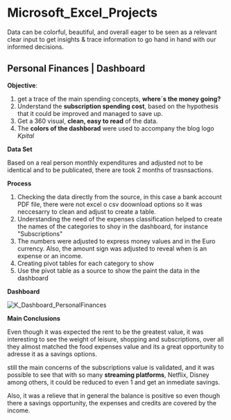 # Microsoft_Excel_Projects
Data can be colorful, beautiful, and overall eager to be seen as a relevant clear input to get insights &amp; trace information to go hand in hand with our informed decisions. 

## Personal Finances | Dashboard

**Objective**: 
1. get a trace of the main spending concepts, **where´s the money going?**
2. Understand the **subscription spending cost**, based on the hypothesis that it could be improved and managed to save up.
3. Get a 360 visual, **clean, easy to read** of the data.
4. The **colors of the dashborad** were used to accompany the blog logo *Kpital*

**Data Set**

Based on a real person monthly expenditures and adjusted not to be identical and to be publicated, there are took 2 months of trasnsactions.

**Process**

1. Checking the data directly from the source, in this case a bank account PDF file, there were not excel o csv doownload options so it was neccesarry to clean and adjust to create a table.
2. Understanding the need of the expenses classification helped to create the names of the categories to shoy in the dashboard, for instance "Subscriptions"
3. The numbers were adjusted to express money values and in the Euro currency. Also, the amount sign was adjusted to reveal when is an expense or an income.
4. Creating pivot tables for each category to show
5. Use the pivot table as a source to show the paint the data in the dashboard

 **Dashboard**

 ![K_Dashboard_PersonalFinances](https://github.com/user-attachments/assets/55647220-4ee9-4d15-8719-05c807515d1e)
 

 **Main Conclusions**

Even though it was expected the rent to be the greatest value, it was interesting to see the weight of leisure, shopping and subscriptions, over all they almost matched the food expenses value and its a great opportunity to adresse it as a savings options.

still the main concerns of the subscriptions value is validated, and it was possible to see that with so many **streaming platforms**, Netflix, Disney among others, it could be reduced to even 1 and get an inmediate savings.

Also, it was a relieve that in general the balance is positive so even though there a savings opportunity, the expenses and credits are covered by the income.

